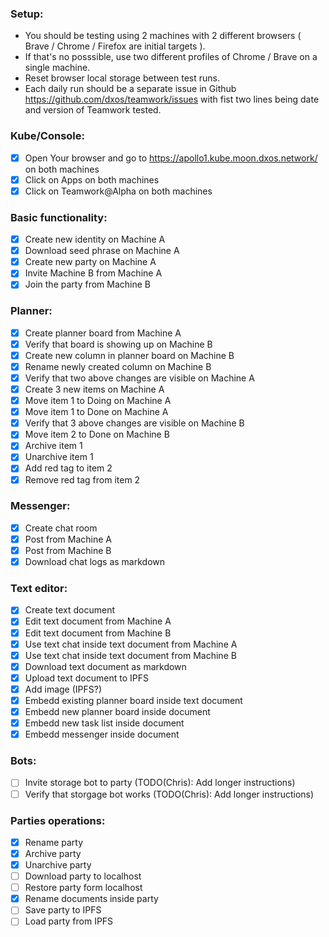 ### Setup:
* You should be testing using 2 machines with 2 different browsers ( Brave / Chrome / Firefox are initial targets ).
* If that's no posssible, use two different profiles of Chrome / Brave on a single machine.
* Reset browser local storage between test runs.
* Each daily run should be a separate issue in Github https://github.com/dxos/teamwork/issues with fist two lines being date and version of Teamwork tested.

### Kube/Console:
- [x] Open Your browser and go to https://apollo1.kube.moon.dxos.network/ on both machines 
- [x] Click on Apps on both machines
- [x] Click on Teamwork@Alpha on both machines

### Basic functionality:
- [x] Create new identity on Machine A
- [x] Download seed phrase on Machine A
- [x] Create new party on Machine A
- [x] Invite Machine B from Machine A
- [x] Join the party from Machine B

### Planner:
- [x] Create planner board from Machine A
- [x] Verify that board is showing up on Machine B
- [x] Create new column in planner board on Machine B
- [x] Rename newly created column on Machine B
- [x] Verify that two above changes are visible on Machine A
- [x] Create 3 new items on Machine A
- [x] Move item 1 to Doing on Machine A
- [x] Move item 1 to Done on Machine A
- [x] Verify that 3 above changes are visible on Machine B
- [x] Move item 2 to Done on Machine B
- [x] Archive item 1
- [x] Unarchive item 1
- [x] Add red tag to item 2
- [x] Remove red tag from item 2

### Messenger:
- [x] Create chat room
- [x] Post from Machine A
- [x] Post from Machine B
- [x] Download chat logs as markdown

### Text editor:
- [x] Create text document
- [x] Edit text document from Machine A
- [x] Edit text document from Machine B
- [x] Use text chat inside text document from Machine A
- [x] Use text chat inside text document from Machine B
- [x] Download text document as markdown
- [x] Upload text document to IPFS
- [x] Add image (IPFS?)
- [x] Embedd existing planner board inside text document
- [x] Embedd new planner board inside document
- [x] Embedd new task list inside document 
- [x] Embedd messenger inside document

### Bots:
- [ ] Invite storage bot to party (TODO(Chris): Add longer instructions)
- [ ] Verify that storgage bot works (TODO(Chris): Add longer instructions)

### Parties operations:
- [x] Rename party
- [x] Archive party
- [x] Unarchive party
- [ ] Download party to localhost
- [ ] Restore party form localhost
- [x] Rename documents inside party
- [ ] Save party to IPFS
- [ ] Load party from IPFS
